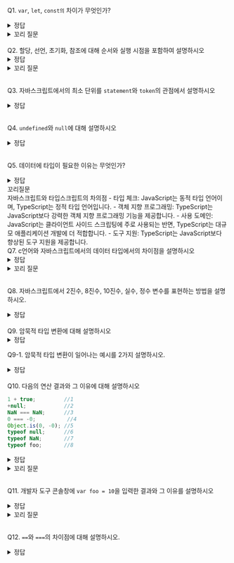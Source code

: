 Q1. `var`, `let`, `const의` 차이가 무엇인가?
<details>
<summary>정답</summary>

- `var`: 함수 스코프를 가짐, 재선언&재할당 가능, 호이스팅에 영향을 받음<br>
- `let`: 블록 스코프를 가짐, 재선언 불가, 재할당 가능<br>
- `const` 블록 스코프를 가짐, 반드시 선언과 동시에 초기화를 해야 함, 재선언&재할당 불가능<br>
</details>
<details>
<summary>꼬리 질문</summary> 
&nbsp;&nbsp;Q1-1. 호이스팅에 관해 설명하시오
<details>
<summary>정답</summary>

> "인터프리터가 변수와 함수의 메모리 공간을 선언 전에 미리 할당하는 것" —— by [mdn](https://developer.mozilla.org/ko/docs/Glossary/Hoisting).

- JavaScript가 컴파일 과정에서 모든 스코프를 탐색하며 변수에 대한 선언과 초기화를 분리하여 선언에 대한 메모리부터 할당하는 것 (선언만 코드의 최상단으로 옮기는 것과 비슷한 효과)<br>
- 호이스팅의 대상은 선언만, 초기화는 호이스팅되지 않음. 
- 호이스팅 시 `var`는 `undefined`로 초기화, `let`/`const`는 초기화하지 않음
  - 따라서 var과 함수는 선언 전 사용 가능, `let`/`const`/`class`는 불가능<br>
  -  `let`/`const`에서 호이스팅된 부분과 실제 선언부 사이에서, 변수가 존재는 하지만 초기화되지 않은 부분을 TDZ(Temporal Dead Zone) 라고 함(이 때 변수 사용하면 `ReferenceError` 발생)
  - `var`만 호이스팅의 대상인 것처럼 보일 수 있으나 `let`/`const`도 호이스팅 대상임
</details>
&nbsp;&nbsp;Q1-2. `var`를 사용함으로써 일어날 수 있는 문제에 대해 설명하시오
  <details>
  <summary>정답</summary>

  - 함수 스코프를 가지고 있기 때문에 의도치 않은 전역적 동작이 발생할 수 있다(스코프 관리가 어렵다)
  - 호이스팅으로 인해 변수 선언이 스코프 상단으로 옮겨지기 때문에 의도치 않은 동작이 발생할 수 있다
  - 재선언과 재할당이 가능하기 때문에 개발자가 의도하지 않은 변수의 재할당이 발생할 수 있다
  </details>
</details>
<br>
Q2. 할당, 선언, 초기화, 참조에 대해 순서와 실행 시점을 포함하여 설명하시오
<details>
<summary>정답</summary> 

- 선언: 메모리 공간을 할당받고 변수 이름과 메모리 주소를 연결하는 것, 자바스크립트 엔진이 런타임 이전에 소스코드를 평가할 때 실행됨(=호이스팅)
- 초기화(정의): 값을 저장할 메모리 공간을 할당받고 암묵적으로 `undefined`를 할당하는 것, 자바스크립트에서는 변수를 선언할 때 선언 단계화 초기화 단계가 같이 일어남
  -  정확히는 자바스크립트에서 변수의 선언 = 선언 단계(변수 이름을 등록해 자바스크립트 엔진에 변수의 존재를 알리는 것) + 초기화 단계, 자바스크립트에서는 변수를 선언하면 암묵적으로 정의가 이루어지기 때문에 구분이 모호함
- 할당: 만들어진 변수에 값을 대입하는 것, 런타임에 실행됨
- 참조: 런타임에 코드가 한 줄씩 실행되면서 변수나 함수에 접근하는 것, 런타임 시점
</details>
<details>
<summary>꼬리 질문</summary> 
&nbsp;&nbsp;Q2-1. 변수에 값을 재할당할 때 일어나는 일을 설명하시오
<details>
<summary>정답</summary>
  
&nbsp;&nbsp;&nbsp;&nbsp;새로운 메모리 공간을 할당받고 변수가 참조하던 메모리 주소값을 업데이트한다. 이전 메모리 주소에 있던 값은 참조하는 변수가 없으면 가비지콜렉터에 의해 메모리에서 해제된다.<br>
&nbsp;&nbsp;&nbsp;&nbsp;※`var`로 선언한 변수는 선언과 동시에 초기화되기 때문에 처음 할당하는 것도 사실 재할당이다
</details>
</details>
<br>

Q3. 자바스크립트에서의 최소 단위를 `statement`와 `token`의 관점에서 설명하시오
<details>
<summary>정답</summary> 

- `statement`: 자바스크립트에서 실행 가능한 최소 코드 단위. 보통 세미콜론(;)으로 끝나고 실행될 때 어떤 작업을 수행함
  ex. 변수 선언, 할당, 조건문, 반복문
- `token`: 소스 코드에서 의미를 가지는 최소 단위. 자바스크립트 엔진은 코드를 분석할 때 토큰 단위로 분리하고, 이를 기반으로 파싱하여 문법적인 구조를 이해함
  ex. 키워드, 식별자, 연산자
</details>
<br>

Q4. `undefined`와 `null`에 대해 설명하시오

<details>
<summary>정답</summary> 

- `undefined`: 타입이자 값. 자바스크립트 엔진이 변수를 초기화할 때 사용하는 값으로, 개발자가 할당하는 것은 지양
- `null`: 타입이자 값. 변수에 값이 없다는 것을 의도적으로 명시할 때(이전에 참조하던 값을 더 이상 참조하지 않겠다는 뜻 -> 가비지콜렉션에 영향)나 함수가 유효한 값을 반환할 수 없는 경우 반환됨
</details>
<br>

Q5. 데이터에 타입이 필요한 이유는 무엇인가?

<details>
<summary>정답</summary> 

- 값을 저장할 때 할당받을 메모리 공간의 크기 결정
- 값을 참조할 때 한 번에 읽어들여야 할 메모리 공간의 크기 판단
- 메모리에서 읽은 2진수를 어떻게 해석할지 결정
</details>

<summary>꼬리질문</summary> 
자바스크립트와 타입스크립트의 차의점
- 타입 체크: JavaScript는 동적 타입 언어이며, TypeScript는 정적 타입 언어입니다.
- 객체 지향 프로그래밍: TypeScript는 JavaScript보다 강력한 객체 지향 프로그래밍 기능을 제공합니다.
- 사용 도메인: JavaScript는 클라이언트 사이드 스크립팅에 주로 사용되는 반면, TypeScript는 대규모 애플리케이션 개발에 더 적합합니다.
- 도구 지원: TypeScript는 JavaScript보다 향상된 도구 지원을 제공합니다.
</details>

<br>
Q7. c언어와 자바스크립트에서의 데이터 타입에서의 차이점을 설명하시오

<details>
<summary>정답</summary> 
  
- C언어: 정적 타입 언어로, 명시적 타입 선언(변수 선언할 때 타입 함께 선언) 필요. 변수의 타입은 컴파일 시간에 타입 체크가 발생하면서 결정되고 실행 시간에는 변경되지 않음
- 자바스크립트: 동적 타입 언어. 값을 할당하는 시점에 타입이 동적으로 결정되고 실행 중에 변수의 타입을 동적으로 변경할 수 있음. 선언이 아닌 할당에 의해 타입이 결정되는 타입 추론이 발생.
</details>
<details>
<summary>꼬리 질문</summary> 
  Q7-1. 자바스크립트의 동적 타입 언어로서의 단점을 이야기하시오.

<details>
<summary>정답</summary> 
  
  - 값을 확인하기 전에는 타입을 확신할 수 없음
  - 개발자의 의도랑 상관없이 암묵적으로 타입이 변환될 수 있어 코드가 잘못 동작할 수 있음 -> 신뢰성이 설어짐
  - 실행 시간에 타입이 결정되기 때문에 코드의 복잡성이 증가할 수 있음
</details>
</details>
<br>

Q8. 자바스크립트에서 2진수, 8진수, 10진수, 실수, 정수 변수를 표현하는 방법을 설명하시오.

<details>
<summary>정답</summary> 

자바스크립트에서 모든 숫자는 64비트 부동소수점 형식으로 표현됨
- 2진수:  `0b1010`
- 8진수: `0o10`
- 10진수(정수): `42`
- 실수: `3.14`
</details>
<br>
Q9. 암묵적 타입 변환에 대해 설명하시오

<details>
<summary>정답</summary> 
타입 강제 변환이라고도 함. 개발자의 의도와 관계없이 표현식을 평가하는 도중 자바스크립트 엔진에 의해 암묵적으로 타입이 변환되는 것. 
</details>

Q9-1. 암묵적 타입 변환이 일어나는 예시를 2가지 설명하시오.
<details>
<summary>정답</summary> 

1. `!`이나 삼항 연산자 조건식은 불리언으로 변환해서 연산
2. 숫자 타입이 아닌 값에 `+` 연산하면 숫자로 변환해서 연산 수행
3. 문자열과 숫자에 대해 `+` 연산하면 문자열로 변환해서 연산 
4. 비교연산자는 비교할 때 피연산자의 타입을 일치시키기 위해 암묵적 타입 변환
</details>
<br>
Q10. 다음의 연산 결과와 그 이유에 대해 설명하시오

```javascript
1 + true;         //1
+null;            //2
NaN === NaN;      //3
0 === -0;          //4
Object.is(0, -0); //5
typeof null;      //6
typeof NaN;       //7
typeof foo;       //8
```

<details>
<summary>정답</summary> 

```javascript
1 + true;          // 2 (+ 연산자의 암묵적 타입 변환)
+null;             // 0 (위와 동일, null은 숫자 0으로 변환됨)
NaN === NaN;       // false (NaN은 자신과 일치하지 않는 유일한 값)
0 === -0;          // true
Object.is(0, -0);  // false (Object.is 메서드는 0과 -0을 구별함)
typeof null;       // "object" (자바스크립트의 첫번째 버그)
typeof NaN;        // "number" (NaN은 숫자 데이터 타입!)
typeof foo;        // "undefined" (foo라는 변수가 선언되지 않았으므로 "undefined"를 반환합니다.)

```
</details>

<details>
<summary>꼬리 질문</summary> 
  Q10-1. 위의 3번을 올바르게 평가하는 두가지 방법에 대해 설명하시오
<details>
<summary>정답</summary> 

- `Number.isNan(NaN)`, `isNan(NaN)`
- `Object.is(NaN, NaN)`
</details>
</details>

<br>

Q11. 개발자 도구 콘솔창에 `var foo = 10`을 입력한 결과와 그 이유를 설명하시오
<details>
<summary>정답</summary> 

<img width="142" alt="image" src="https://github.com/Jungle-JavaScript-Study/JavaScript/assets/70076564/f394faa1-edca-42a1-a489-ff38d6b54e97">

- `var foo = 10`은 선언문이자 할당문
- 선언문 = 표현식이 아닌 문<br>
    할당문 = 표현식인 문<br>
    선언문+할당문 = 표현식이 아닌 문<br>
    위 문은 변수에 값을 할당하는 사이드이펙트가 있을 뿐, 어떠한 값이 평가되지는 않는다. 따라서 완료값이 돼서 `undefined`가 찍힘<br>
    +) return 뒤에 넣을 수 있으면 표현식인 문, 없으면 표현식이 아닌 문<br>
    참고자료) [Why does console.log say undefined, and then the correct value?](https://stackoverflow.com/questions/24342748/why-does-console-log-say-undefined-and-then-the-correct-value)
  <br>[console.log만 찍어도 undefined 나오는 이유](https://velog.io/@ingdol2/JS-console.log%EB%A7%8C-%EC%B0%8D%EC%96%B4%EB%8F%84-undefined-%EB%82%98%EC%98%A4%EB%8A%94-%EC%9D%B4%EC%9C%A0)
</details>
<details>
<summary>꼬리 질문</summary> 
&nbsp;&nbsp;Q11-1. 완료값이란 무엇인가?
<details>
<summary>정답</summary> 

  크롬 개발자 도구에서 표현식이 아닌 문을 실행하면 언제나 `undefined`를 출력하는데, 이걸 완료값이라고 함. 표현식인 문을 실행하면 언제나 평가된 값을 반환.
</details>
</details>
<br>

Q12. `==`와 `===`의 차이점에 대해 설명하시오. 
<details>
<summary>정답</summary> 

  - `==`: 피연산자들을 암묵적 타입 변환으로 타입을 일치시킨 뒤 값을 비교, 사용 지양
  - `===`: 피연산자의 타입과 값이 모두 같을 경우에만 `true`
</details>
